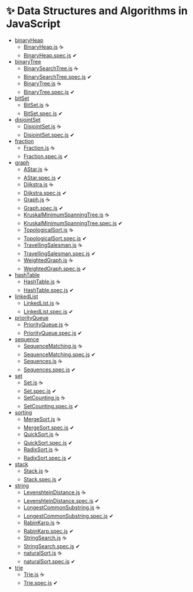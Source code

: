 &#10024; Data Structures and Algorithms in JavaScript
=======

* [binaryHeap](/src/binaryHeap/)
	* [BinaryHeap.js](/src/binaryHeap/BinaryHeap.js) &#9749;
	* [BinaryHeap.spec.js](/src/binaryHeap/BinaryHeap.spec.js)  &#10004;
* [binaryTree](/src/binaryTree/)
	* [BinarySearchTree.js](/src/binaryTree/BinarySearchTree.js) &#9749;
	* [BinarySearchTree.spec.js](/src/binaryTree/BinarySearchTree.spec.js)  &#10004;
	* [BinaryTree.js](/src/binaryTree/BinaryTree.js) &#9749;
	* [BinaryTree.spec.js](/src/binaryTree/BinaryTree.spec.js)  &#10004;
* [bitSet](/src/bitSet/)
	* [BitSet.js](/src/bitSet/BitSet.js) &#9749;
	* [BitSet.spec.js](/src/bitSet/BitSet.spec.js)  &#10004;
* [disjointSet](/src/disjointSet/)
	* [DisjointSet.js](/src/disjointSet/DisjointSet.js) &#9749;
	* [DisjointSet.spec.js](/src/disjointSet/DisjointSet.spec.js)  &#10004;
* [fraction](/src/fraction/)
	* [Fraction.js](/src/fraction/Fraction.js) &#9749;
	* [Fraction.spec.js](/src/fraction/Fraction.spec.js)  &#10004;
* [graph](/src/graph/)
	* [AStar.js](/src/graph/AStar.js) &#9749;
	* [AStar.spec.js](/src/graph/AStar.spec.js)  &#10004;
	* [Dijkstra.js](/src/graph/Dijkstra.js) &#9749;
	* [Dijkstra.spec.js](/src/graph/Dijkstra.spec.js)  &#10004;
	* [Graph.js](/src/graph/Graph.js) &#9749;
	* [Graph.spec.js](/src/graph/Graph.spec.js)  &#10004;
	* [KruskalMinimumSpanningTree.js](/src/graph/KruskalMinimumSpanningTree.js) &#9749;
	* [KruskalMinimumSpanningTree.spec.js](/src/graph/KruskalMinimumSpanningTree.spec.js)  &#10004;
	* [TopologicalSort.js](/src/graph/TopologicalSort.js) &#9749;
	* [TopologicalSort.spec.js](/src/graph/TopologicalSort.spec.js)  &#10004;
	* [TravellingSalesman.js](/src/graph/TravellingSalesman.js) &#9749;
	* [TravellingSalesman.spec.js](/src/graph/TravellingSalesman.spec.js)  &#10004;
	* [WeightedGraph.js](/src/graph/WeightedGraph.js) &#9749;
	* [WeightedGraph.spec.js](/src/graph/WeightedGraph.spec.js)  &#10004;
* [hashTable](/src/hashTable/)
	* [HashTable.js](/src/hashTable/HashTable.js) &#9749;
	* [HashTable.spec.js](/src/hashTable/HashTable.spec.js)  &#10004;
* [linkedList](/src/linkedList/)
	* [LinkedList.js](/src/linkedList/LinkedList.js) &#9749;
	* [LinkedList.spec.js](/src/linkedList/LinkedList.spec.js)  &#10004;
* [priorityQueue](/src/priorityQueue/)
	* [PriorityQueue.js](/src/priorityQueue/PriorityQueue.js) &#9749;
	* [PriorityQueue.spec.js](/src/priorityQueue/PriorityQueue.spec.js)  &#10004;
* [sequence](/src/sequence/)
	* [SequenceMatching.js](/src/sequence/SequenceMatching.js) &#9749;
	* [SequenceMatching.spec.js](/src/sequence/SequenceMatching.spec.js)  &#10004;
	* [Sequences.js](/src/sequence/Sequences.js) &#9749;
	* [Sequences.spec.js](/src/sequence/Sequences.spec.js)  &#10004;
* [set](/src/set/)
	* [Set.js](/src/set/Set.js) &#9749;
	* [Set.spec.js](/src/set/Set.spec.js)  &#10004;
	* [SetCounting.js](/src/set/SetCounting.js) &#9749;
	* [SetCounting.spec.js](/src/set/SetCounting.spec.js)  &#10004;
* [sorting](/src/sorting/)
	* [MergeSort.js](/src/sorting/MergeSort.js) &#9749;
	* [MergeSort.spec.js](/src/sorting/MergeSort.spec.js)  &#10004;
	* [QuickSort.js](/src/sorting/QuickSort.js) &#9749;
	* [QuickSort.spec.js](/src/sorting/QuickSort.spec.js)  &#10004;
	* [RadixSort.js](/src/sorting/RadixSort.js) &#9749;
	* [RadixSort.spec.js](/src/sorting/RadixSort.spec.js)  &#10004;
* [stack](/src/stack/)
	* [Stack.js](/src/stack/Stack.js) &#9749;
	* [Stack.spec.js](/src/stack/Stack.spec.js)  &#10004;
* [string](/src/string/)
	* [LevenshteinDistance.js](/src/string/LevenshteinDistance.js) &#9749;
	* [LevenshteinDistance.spec.js](/src/string/LevenshteinDistance.spec.js)  &#10004;
	* [LongestCommonSubstring.js](/src/string/LongestCommonSubstring.js) &#9749;
	* [LongestCommonSubstring.spec.js](/src/string/LongestCommonSubstring.spec.js)  &#10004;
	* [RabinKarp.js](/src/string/RabinKarp.js) &#9749;
	* [RabinKarp.spec.js](/src/string/RabinKarp.spec.js)  &#10004;
	* [StringSearch.js](/src/string/StringSearch.js) &#9749;
	* [StringSearch.spec.js](/src/string/StringSearch.spec.js)  &#10004;
	* [naturalSort.js](/src/string/naturalSort.js) &#9749;
	* [naturalSort.spec.js](/src/string/naturalSort.spec.js)  &#10004;
* [trie](/src/trie/)
	* [Trie.js](/src/trie/Trie.js) &#9749;
	* [Trie.spec.js](/src/trie/Trie.spec.js)  &#10004;
